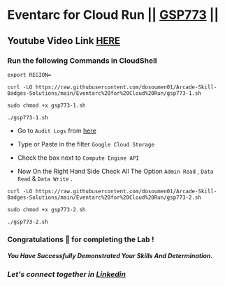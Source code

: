 # Eventarc for Cloud Run || [GSP773](https://www.cloudskillsboost.google/focuses/15657?parent=catalog) ||

## Youtube Video Link [HERE](https://youtu.be/U2733c0PGDk)

### Run the following Commands in CloudShell

```
export REGION=
```

```
curl -LO https://raw.githubusercontent.com/dosoumen01/Arcade-Skill-Badges-Solutions/main/Eventarc%20for%20Cloud%20Run/gsp773-1.sh

sudo chmod +x gsp773-1.sh

./gsp773-1.sh

```

* Go to `Audit Logs` from [here](https://console.cloud.google.com/iam-admin/audit?)

* Type or Paste in the filter `Google Cloud Storage`

* Check the box next to `Compute Engine API`

* Now On the Right Hand Side Check All The Option `Admin Read` , `Data Read` & `Data Write`  .
  

```
curl -LO https://raw.githubusercontent.com/dosoumen01/Arcade-Skill-Badges-Solutions/main/Eventarc%20for%20Cloud%20Run/gsp773-2.sh

sudo chmod +x gsp773-2.sh

./gsp773-2.sh
```

### Congratulations 🎉 for completing the Lab !

##### *You Have Successfully Demonstrated Your Skills And Determination.*

### *Let's connect together in [Linkedin](https://www.linkedin.com/in/soumen-kumar-26364a271/)*

